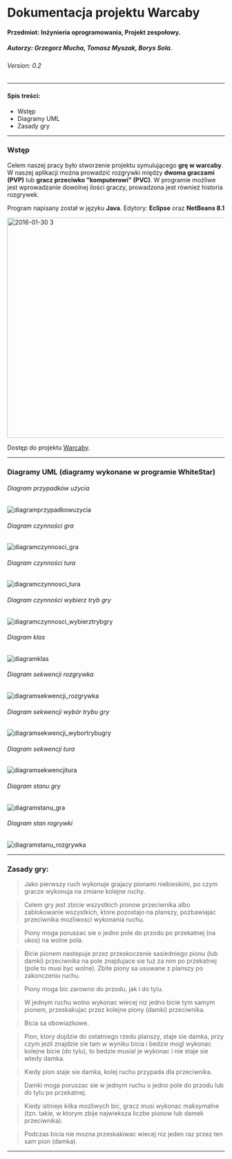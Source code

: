 # Dokumentacja projektu Warcaby
#### Przedmiot: Inżynieria oprogramowania, Projekt zespołowy.
##### Autorzy: Grzegorz Mucha, Tomasz Myszak, Borys Sola.
###### Version: 0.2
---
#### Spis treści:
  - Wstęp
  - Diagramy UML
  - Zasady gry

---
### Wstęp

Celem naszej pracy było stworzenie projektu symulującego **grę w warcaby**. W naszej aplikacji można prowadzić rozgrywki między **dwoma graczami (PVP)** lub **gracz przeciwko "komputerowi" (PVC)**. W programie możliwe jest wprowadzanie dowolnej ilości graczy, prowadzona jest również historia rozgrywek.



Program napisany został w języku **Java**.
Edytory: **Eclipse** oraz **NetBeans 8.1** 

<img width="510" alt="2016-01-30 3" src="https://cloud.githubusercontent.com/assets/13695822/12696450/66f72152-c76b-11e5-82cf-1906c9e1b599.png">

Dostęp do projektu [Warcaby].

---
### Diagramy UML (diagramy wykonane w programie WhiteStar)
###### Diagram przypadków użycia
![diagramprzypadkowuzycia](https://cloud.githubusercontent.com/assets/13695822/12822131/d2a8d96e-cb66-11e5-8df2-2672314bf271.jpg)
###### Diagram czynności gra
![diagramczynnosci_gra](https://cloud.githubusercontent.com/assets/13695822/12696451/671b25f2-c76b-11e5-8ad7-a6cd48a57da2.jpg)
###### Diagram czynności tura
![diagramczynnosci_tura](https://cloud.githubusercontent.com/assets/13695822/12696453/6730411c-c76b-11e5-8c25-5e9b4b25433b.jpg)
###### Diagram czynności wybierz tryb gry
![diagramczynnosci_wybierztrybgry](https://cloud.githubusercontent.com/assets/13695822/12696452/67302f2e-c76b-11e5-9763-09c0e85c26e7.jpg)
###### Diagram klas
![diagramklas](https://cloud.githubusercontent.com/assets/13695822/12696455/67325d80-c76b-11e5-8a50-9e4cc43db683.jpg)
###### Diagram sekwencji rozgrywka
![diagramsekwencji_rozgrywka](https://cloud.githubusercontent.com/assets/13695822/12696454/67315854-c76b-11e5-9a0c-5eb4bb7cad23.jpg)
###### Diagram sekwencji wybór trybu gry
![diagramsekwencji_wybortrybugry](https://cloud.githubusercontent.com/assets/13695822/12696456/673711b8-c76b-11e5-9a71-57445e615b6d.jpg)
###### Diagram sekwencji tura
![diagramsekwencjitura](https://cloud.githubusercontent.com/assets/13695822/12696457/67399442-c76b-11e5-8666-7a4c0045a8bd.jpg)
###### Diagram stanu gry
![diagramstanu_gra](https://cloud.githubusercontent.com/assets/13695822/12696459/675080da-c76b-11e5-9d15-0b023b600725.jpg)
###### Diagram stan rogrywki
![diagramstanu_rozgrywka](https://cloud.githubusercontent.com/assets/13695822/12696458/6750af7e-c76b-11e5-912c-e42fb388802d.jpg)

---
### Zasady gry:
>Jako pierwszy ruch wykonuje grajacy pionami niebieskimi, po czym gracze wykonuja na zmiane kolejne ruchy.

>Celem gry jest zbicie wszystkich pionow przeciwnika albo zablokowanie wszystkich, ktore pozostajo na planszy, pozbawiajac przeciwnika mozliwosci wykonania ruchu.

>Piony moga poruszac sie o jedno pole do przodu po przekatnej (na ukos) na wolne pola.

>Bicie pionem nastepuje przez przeskoczenie sasiedniego pionu (lub damki) przeciwnika na pole znajdujace sie tuz za nim po przekatnej (pole to musi byc wolne). Zbite piony sa usuwane z planszy po zakonczeniu ruchu.

>Piony moga bic zarowno do przodu, jak i do tylu.

>W jednym ruchu wolno wykonac wiecej niz jedno bicie tym samym pionem, przeskakujac przez kolejne piony (damki) przeciwnika.

>Bicia sa obowiazkowe.

>Pion, ktory dojdzie do ostatniego rzedu planszy, staje sie damka, przy czym jezli znajdzie sie tam w wyniku bicia i bedzie mogl wykonac kolejne bicie (do tylu), to bedzie musial je wykonac i nie staje sie wtedy damka.

>Kiedy pion staje sie damka, kolej ruchu przypada dla przeciwnika.

>Damki moga poruszac sie w jednym ruchu o jedno pole do przodu lub do tylu po przekatnej.

>Kiedy istnieje kilka mozliwych bic, gracz musi wykonac maksymalne (tzn. takie, w ktorym zbije najwieksza liczbe pionow lub damek przeciwnika).

>Podczas bicia nie mozna przeskakiwac wiecej niz jeden raz przez ten sam pion (damka).

---

[Warcaby]: <https://github.com/comop/warcaby>



